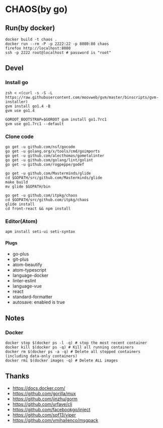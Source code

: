 # CHAOS(by go)

## Run(by docker)

```
docker build -t chaos .
docker run --rm -P -p 2222:22 -p 8080:80 chaos
firefox http://localhost:8080
ssh -p 2222 root@localhost # password is "root"
```

## Devel
### Install go
```
zsh < <(curl -s -S -L https://raw.githubusercontent.com/moovweb/gvm/master/binscripts/gvm-installer)
gvm install go1.4 -B
gvm use go1.4

GOROOT_BOOTSTRAP=$GOROOT gvm install go1.7rc1
gvm use go1.7rc1 --default
```
### Clone code

```
go get -u github.com/nsf/gocode
go get -u golang.org/x/tools/cmd/goimports
go get -u github.com/alecthomas/gometalinter
go get -u github.com/golang/lint/golint
go get -u github.com/rogpeppe/godef

go get -u github.com/Masterminds/glide
cd $GOPATH/src/github.com/Masterminds/glide
make build
mv glide $GOPATH/bin

go get -u github.com/itpkg/chaos
cd $GOPATH/src/github.com/itpkg/chaos
glide install
cd front-react && npm install
```

### Editor(Atom)

```
apm install seti-ui seti-syntax
```

#### Plugs

- go-plus
- git-plus
- atom-beautify
- atom-typescript
- language-docker
- linter-eslint
- language-vue
- react
- standard-formatter
- autosave: enabled is true

## Notes

### Docker

```
docker stop $(docker ps -l -q) # stop the most recent container
docker kill $(docker ps -q) # Kill all running containers
docker rm $(docker ps -a -q) # Delete all stopped containers (including data-only containers)
docker rmi $(docker images -q) # Delete ALL images
```

## Thanks

- <https://docs.docker.com/>
- <https://github.com/gorilla/mux>
- <https://github.com/jinzhu/gorm>
- <https://github.com/urfave/cli>
- <https://github.com/facebookgo/inject>
- <https://github.com/spf13/viper>
- <https://github.com/vmihailenco/msgpack>
